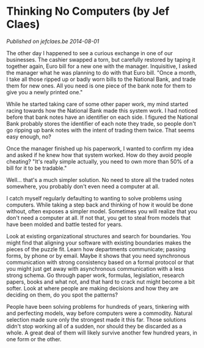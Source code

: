 # Thinking No Computers (by Jef Claes)

_Published on jefclaes.be 2014-08-01_

The other day I happened to see a curious exchange in one of our businesses. The cashier swapped a torn, but carefully restored by taping it together again, Euro bill for a new one with the manager. Inquisitive, I asked the manager what he was planning to do with that Euro bill. "Once a month, I take all those ripped up or badly worn bills to the National Bank, and trade them for new ones. All you need is one piece of the bank note for them to give you a newly printed one."

While he started taking care of some other paper work, my mind started racing towards how the National Bank made this system work. I had noticed before that bank notes have an identifier on each side. I figured the National Bank probably stores the identifier of each note they trade, so people don't go ripping up bank notes with the intent of trading them twice. That seems easy enough, no?

Once the manager finished up his paperwork, I wanted to confirm my idea and asked if he knew how that system worked. How do they avoid people cheating? "It's really simple actually, you need to own more than 50% of a bill for it to be tradable."

Well... that's a much simpler solution. No need to store all the traded notes somewhere, you probably don't even need a computer at all.

I catch myself regularly defaulting to wanting to solve problems using computers. While taking a step back and thinking of how it would be done without, often exposes a simpler model. Sometimes you will realize that you don't need a computer at all. If not that, you get to steal from models that have been molded and battle tested for years.

Look at existing organizational structures and search for boundaries. You might find that aligning your software with existing boundaries makes the pieces of the puzzle fit. Learn how departments communicate; passing forms, by phone or by email. Maybe it shows that you need synchronous communication with strong consistency based on a formal protocol or that you might just get away with asynchronous communication with a less strong schema. Go through paper work, formulas, legislation, research papers, books and what not, and that hard to crack nut might become a bit softer. Look at where people are making decisions and how they are deciding on them, do you spot the patterns?

People have been solving problems for hundreds of years, tinkering with and perfecting models, way before computers were a commodity. Natural selection made sure only the strongest made it this far. Those solutions didn't stop working all of a sudden, nor should they be discarded as a whole. A great deal of them will likely survive another few hundred years, in one form or the other.